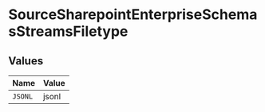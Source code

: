 # SourceSharepointEnterpriseSchemasStreamsFiletype


## Values

| Name    | Value   |
| ------- | ------- |
| `JSONL` | jsonl   |